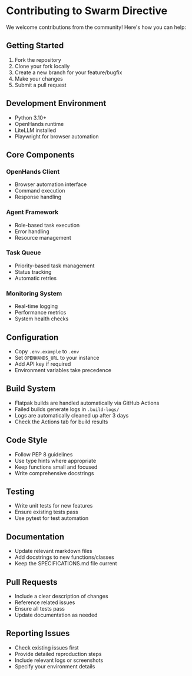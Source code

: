 # Contributing to Swarm Directive

We welcome contributions from the community! Here's how you can help:

## Getting Started
1. Fork the repository
2. Clone your fork locally
3. Create a new branch for your feature/bugfix
4. Make your changes
5. Submit a pull request

## Development Environment
- Python 3.10+
- OpenHands runtime
- LiteLLM installed
- Playwright for browser automation

## Core Components

### OpenHands Client
- Browser automation interface
- Command execution
- Response handling

### Agent Framework
- Role-based task execution
- Error handling
- Resource management

### Task Queue
- Priority-based task management
- Status tracking
- Automatic retries

### Monitoring System
- Real-time logging
- Performance metrics
- System health checks

## Configuration
- Copy `.env.example` to `.env`
- Set `OPENHANDS_URL` to your instance
- Add API key if required
- Environment variables take precedence

## Build System
- Flatpak builds are handled automatically via GitHub Actions
- Failed builds generate logs in `.build-logs/`
- Logs are automatically cleaned up after 3 days
- Check the Actions tab for build results

## Code Style
- Follow PEP 8 guidelines
- Use type hints where appropriate
- Keep functions small and focused
- Write comprehensive docstrings

## Testing
- Write unit tests for new features
- Ensure existing tests pass
- Use pytest for test automation

## Documentation
- Update relevant markdown files
- Add docstrings to new functions/classes
- Keep the SPECIFICATIONS.md file current

## Pull Requests
- Include a clear description of changes
- Reference related issues
- Ensure all tests pass
- Update documentation as needed

## Reporting Issues
- Check existing issues first
- Provide detailed reproduction steps
- Include relevant logs or screenshots
- Specify your environment details